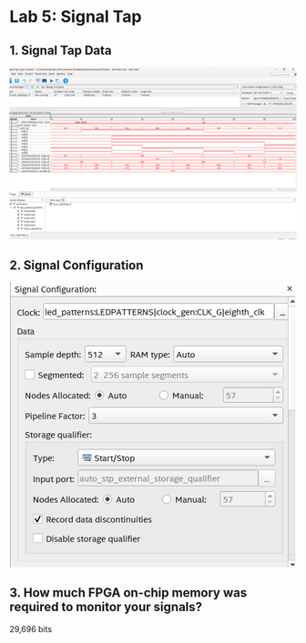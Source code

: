 # Lab 5: Signal Tap

## 1. Signal Tap Data
<SignalTapData><img src="docs/assets/Screenies/Lab5_SignalTap.png">

## 2. Signal Configuration
<SignalTapData><img src="docs/assets/Screenies/Lab5_SigConfig.png">

## 3. How much FPGA on-chip memory was required to monitor your signals?
  29,696 bits